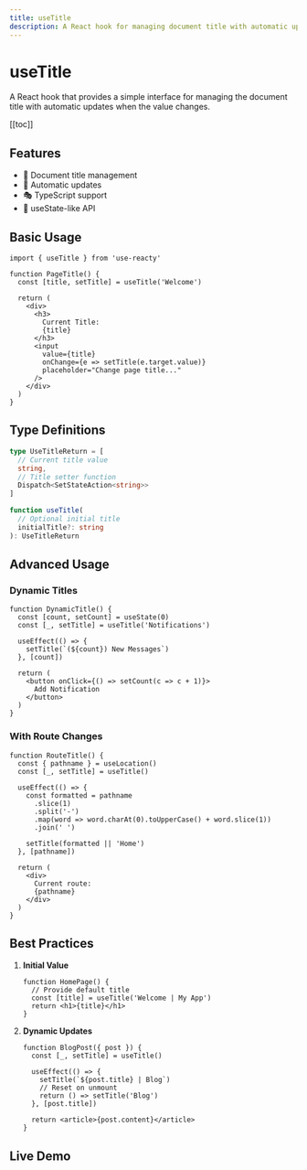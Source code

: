 ```yaml
---
title: useTitle
description: A React hook for managing document title with automatic updates
---
```


# useTitle

A React hook that provides a simple interface for managing the document title with automatic updates when the value changes.

[[toc]]

## Features

- 📝 Document title management
- 🔄 Automatic updates
- 🎭 TypeScript support
- 🎯 useState-like API

## Basic Usage

```tsx
import { useTitle } from 'use-reacty'

function PageTitle() {
  const [title, setTitle] = useTitle('Welcome')

  return (
    <div>
      <h3>
        Current Title:
        {title}
      </h3>
      <input
        value={title}
        onChange={e => setTitle(e.target.value)}
        placeholder="Change page title..."
      />
    </div>
  )
}
```

## Type Definitions

```typescript
type UseTitleReturn = [
  // Current title value
  string,
  // Title setter function
  Dispatch<SetStateAction<string>>
]

function useTitle(
  // Optional initial title
  initialTitle?: string
): UseTitleReturn
```

## Advanced Usage

### Dynamic Titles

```tsx
function DynamicTitle() {
  const [count, setCount] = useState(0)
  const [_, setTitle] = useTitle('Notifications')

  useEffect(() => {
    setTitle(`(${count}) New Messages`)
  }, [count])

  return (
    <button onClick={() => setCount(c => c + 1)}>
      Add Notification
    </button>
  )
}
```

### With Route Changes

```tsx
function RouteTitle() {
  const { pathname } = useLocation()
  const [_, setTitle] = useTitle()

  useEffect(() => {
    const formatted = pathname
      .slice(1)
      .split('-')
      .map(word => word.charAt(0).toUpperCase() + word.slice(1))
      .join(' ')

    setTitle(formatted || 'Home')
  }, [pathname])

  return (
    <div>
      Current route:
      {pathname}
    </div>
  )
}
```

## Best Practices

1. **Initial Value**

   ```tsx
   function HomePage() {
     // Provide default title
     const [title] = useTitle('Welcome | My App')
     return <h1>{title}</h1>
   }
   ```

2. **Dynamic Updates**

   ```tsx
   function BlogPost({ post }) {
     const [_, setTitle] = useTitle()

     useEffect(() => {
       setTitle(`${post.title} | Blog`)
       // Reset on unmount
       return () => setTitle('Blog')
     }, [post.title])

     return <article>{post.content}</article>
   }
   ```

## Live Demo

<div>
<div ref="demo"></div>
</div>

<script setup>
import { createElement } from 'react'
import { createRoot } from 'react-dom/client'
import { ref, onMounted } from 'vue'
import UseTitle from './use-title.tsx'

const demo = ref()

onMounted(() => {
  const root = createRoot(demo.value)
  root.render(createElement(UseTitle, {}, null))
})
</script>
